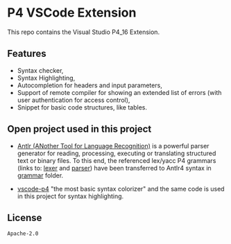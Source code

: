 # P4 VSCode Extension
This repo contains the Visual Studio P4_16 Extension. 

## Features
- Syntax checker,
- Syntax Highlighting,
- Autocompletion for headers and input parameters,
- Support of remote compiler for showing an extended list of errors (with user
 authentication for access control),
- Snippet for basic code structures, like tables.

## Open project used in this project
- [Antlr (ANother Tool for Language Recognition)](https://www.antlr.org) is a
 powerful parser generator for reading, processing, executing or translating
 structured text or binary files. To this end, the referenced lex/yacc P4
 grammars
 (links to:
 [lexer](https://github.com/p4lang/p4c/blob/master/frontends/parsers/p4/p4lexer.ll)
 and
 [parser](https://github.com/p4lang/p4c/blob/master/frontends/parsers/p4/p4parser.ypp))
 have been transferred to Antlr4 syntax in [grammar](grammar) folder. 

- [vscode-p4](https://bitbucket.org/shouxi/vscode-p4/src/master/) "the most basic
 syntax colorizer" and the same code is used in this project for syntax
 highlighting.

## License
``` 
Apache-2.0
 ```
